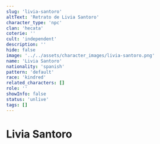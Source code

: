 ```yaml
---
slug: 'livia-santoro'
altText: 'Retrato de Livia Santoro'
character_type: 'npc'
clan: 'hecata'
coterie: ''
cult: 'independent'
description: ''
hide: false
image: '../../assets/character_images/livia-santoro.png'
name: 'Livia Santoro'
nationality: 'spanish'
pattern: 'default'
race: 'kindred'
related_characters: []
role: ''
showInfo: false
status: 'unlive'
tags: []
---
```


# Livia Santoro
